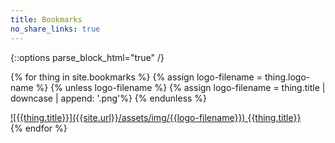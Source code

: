 ```yaml
---
title: Bookmarks
no_share_links: true
---
```


{::options parse_block_html="true" /}

{% for thing in site.bookmarks %}
    {% assign logo-filename = thing.logo-name %}
    {% unless logo-filename %}
        {% assign logo-filename = thing.title | downcase | append: '.png'%}
    {% endunless %}
<div class='bookmark-loz'>
<a href="{{thing.target-url}}" target="_blank">![{{thing.title}}]({{site.url}}/assets/img/{{logo-filename}}) {{thing.title}}</a>
</div>
{% endfor %}

<div class="vspacer50px"></div>

<div id="random-quicktip" class="shadowtb"></div>

<script>
    var targetSelector="#random-quicktip";
    var items=[ 
        {% for item in (site.posts | where: "categories","quicktips") %} 
            {
                "title": "{{ item.title }}",
                "content": {{ item.excerpt | markdownify | jsonify }},
                "url": "{{ site.url }}{{ item.url }}"
            },
        {% endfor %}
    ]
    var target = document.querySelector(targetSelector);
    if(target) {
        var chosenItem = items[ Math.floor(Math.random()*items.length) ];
        target.innerHTML = "<div class='post-tags'><a href='{{site.baseurl}}/tags/#quicktips'>quicktips</a></div><h2>" + chosenItem.title + "</h2>" + chosenItem.content + "<a href='" + chosenItem.url + "' class='read-more'>Read More</a>";
        target.onclick = function () { document.local.href= chosenItem.url }
    }
</script>